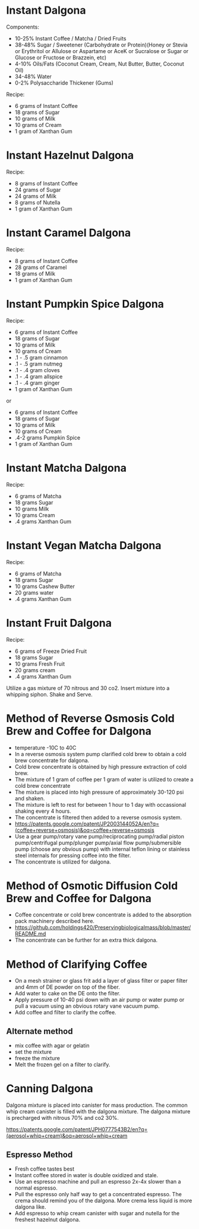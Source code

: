 # Instant Dalgona
Components:
- 10-25% Instant Coffee / Matcha / Dried Fruits
- 38-48% Sugar / Sweetener (Carbohydrate or Protein)(Honey or Stevia or Erythritol or Allulose or Aspartame or AceK or Sucralose or Sugar or Glucose or Fructose or Brazzein, etc)
- 4-10% Oils/Fats (Coconut Cream, Cream, Nut Butter, Butter, Coconut Oil)
- 34-48% Water
- 0-2% Polysaccharide Thickener (Gums)

Recipe:
- 6 grams of Instant Coffee
- 18 grams of Sugar
- 10 grams of Milk
- 10 grams of Cream
- 1 gram of Xanthan Gum

# Instant Hazelnut Dalgona

Recipe:
- 8 grams of Instant Coffee
- 24 grams of Sugar
- 24 grams of Milk
- 8 grams of Nutella
- 1 gram of Xanthan Gum

# Instant Caramel Dalgona

Recipe:
- 8 grams of Instant Coffee
- 28 grams of Caramel
- 18 grams of Milk
- 1 gram of Xanthan Gum

# Instant Pumpkin Spice Dalgona
Recipe:
- 6 grams of Instant Coffee
- 18 grams of Sugar
- 10 grams of Milk
- 10 grams of Cream
- .1 - .5 gram cinnamon
- .1 - .5 gram nutmeg
- .1 - .4 gram cloves
- .1 - .4 gram allspice
- .1 - .4 gram ginger
- 1 gram of Xanthan Gum

or


- 6 grams of Instant Coffee
- 18 grams of Sugar
- 10 grams of Milk
- 10 grams of Cream
- .4-2 grams Pumpkin Spice
- 1 gram of Xanthan Gum

# Instant Matcha Dalgona

Recipe:
- 6 grams of Matcha
- 18 grams Sugar
- 10 grams Milk
- 10 grams Cream
- .4 grams Xanthan Gum

# Instant Vegan Matcha Dalgona

Recipe:
- 6 grams of Matcha
- 18 grams Sugar
- 10 grams Cashew Butter
- 20 grams water
- .4 grams Xanthan Gum


# Instant Fruit Dalgona

Recipe:
- 6 grams of Freeze Dried Fruit
- 18 grams Sugar
- 10 grams Fresh Fruit
- 20 grams cream
- .4 grams Xanthan Gum

Utilize a gas mixture of 70 nitrous and 30 co2.
Insert mixture into a whipping siphon.
Shake and Serve.

# Method of Reverse Osmosis Cold Brew and Coffee for Dalgona
- temperature -10C to 40C
- In a reverse osmosis system pump clarified cold brew to obtain a cold brew concentrate for dalgona.
- Cold brew concentrate is obtained by high pressure extraction of cold brew.
- The mixture of 1 gram of coffee per 1 gram of water is utilized to create a cold brew concentrate
- The mixture is placed into high pressure of approximately 30-120 psi and shaken.
- The mixture is left to rest for between 1 hour to 1 day with occassional shaking every 4 hours.
- The concentrate is filtered then added to a reverse osmosis system.
- https://patents.google.com/patent/JP2003144052A/en?q=(coffee+reverse+osmosis)&oq=coffee+reverse+osmosis
- Use a gear pump/rotary vane pump/reciprocating pump/radial piston pump/centrifugal pump/plunger pump/axial flow pump/submersible pump (choose any obvious pump) with internal teflon lining or stainless steel internals for pressing coffee into the filter.
- The concentrate is utilized for dalgona.
# Method of Osmotic Diffusion Cold Brew and Coffee for Dalgona
- Coffee concentrate or cold brew concentrate is added to the absorption pack machinery described here.
- https://github.com/holdings420/Preservingbiologicalmass/blob/master/README.md
- The concentrate can be further for an extra thick dalgona.

# Method of Clarifying Coffee

- On a mesh strainer or glass frit add a layer of glass filter or paper filter and 4mm of DE powder on top of the fiber.
- Add water to cake on the DE onto the filter.
- Apply pressure of 10-40 psi down with an air pump or water pump or pull a vacuum using an obvious rotary vane vacuum pump.
- Add coffee and filter to clarify the coffee.
     
## Alternate method
- mix coffee with agar or gelatin
- set the mixture
- freeze the mixture
- Melt the frozen gel on a filter to clarify. 
# Canning Dalgona
Dalgona mixture is placed into canister for mass production. 
The common whip cream canister is filled with the dalgona mixture.
The dalgona mixture is precharged with nitrous 70% and co2 30%.

https://patents.google.com/patent/JPH0777543B2/en?q=(aerosol+whip+cream)&oq=aerosol+whip+cream

## Espresso Method
- Fresh coffee tastes best
- Instant coffee stored in water is double oxidized and stale.
- Use an espresso machine and pull an espresso 2x-4x slower than a normal espresso.
- Pull the espresso only half way to get a concentrated espresso. The crema should remind you of the dalgona. More crema less liquid is more dalgona like.
- Add espresso to whip cream canister with sugar and nutella for the freshest hazelnut dalgona.




